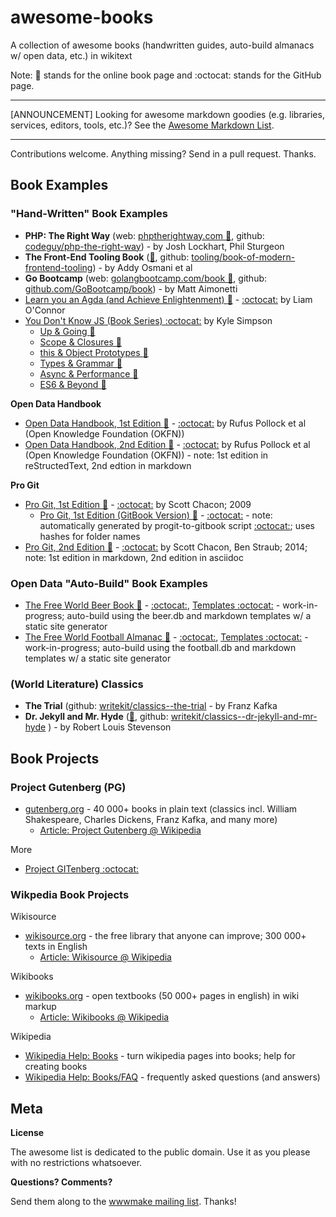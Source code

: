 # awesome-books

A collection of awesome books (handwritten guides, auto-build almanacs w/ open data, etc.) in wikitext

Note: :book: stands for the online book page and :octocat: stands for the GitHub page.

---

[ANNOUNCEMENT] Looking for awesome markdown goodies (e.g. libraries, services, editors, tools, etc.)? See the [Awesome Markdown List](https://github.com/writekit/awesome-markdown). 

---

Contributions welcome. Anything missing? Send in a pull request. Thanks.

## Book Examples

### "Hand-Written" Book Examples

- **PHP: The Right Way** (web: [phptherightway.com :book:](http://www.phptherightway.com),  github: [codeguy/php-the-right-way](https://github.com/codeguy/php-the-right-way)) - by Josh Lockhart, Phil Sturgeon
- **The Front-End Tooling Book** ([:book:](http://tooling.github.io/book-of-modern-frontend-tooling), github:  [tooling/book-of-modern-frontend-tooling](https://github.com/tooling/book-of-modern-frontend-tooling)) - by Addy Osmani et al
- **Go Bootcamp** (web: [golangbootcamp.com/book :book:](http://www.golangbootcamp.com/book),  github: [github.com/GoBootcamp/book](https://github.com/GoBootcamp/book)) - by Matt Aimonetti
- [Learn you an Agda (and Achieve Enlightenment) :book:](http://learnyouanagda.liamoc.net) - [:octocat:](https://github.com/liamoc/learn-you-an-agda) by Liam O'Connor
- [You Don't Know JS (Book Series) :octocat:](https://github.com/getify/You-Dont-Know-JS) by Kyle Simpson
    - [Up & Going :book:](https://github.com/getify/You-Dont-Know-JS/blob/master/up%20&%20going/README.md)
    - [Scope & Closures :book:](https://github.com/getify/You-Dont-Know-JS/blob/master/scope%20&%20closures/README.md)
    - [this & Object Prototypes :book:](https://github.com/getify/You-Dont-Know-JS/blob/master/this%20&%20object%20prototypes/README.md)
    - [Types & Grammar :book:](https://github.com/getify/You-Dont-Know-JS/blob/master/types%20&%20grammar/README.md)
    - [Async & Performance :book:](https://github.com/getify/You-Dont-Know-JS/blob/master/async%20&%20performance/README.md)
    - [ES6 & Beyond :book:](https://github.com/getify/You-Dont-Know-JS/blob/master/es6%20&%20beyond/README.md)

**Open Data Handbook**

- [Open Data Handbook, 1st Edition :book:](http://opendatahandbook.org) - [:octocat:](https://github.com/okfn/opendatahandbook) by Rufus Pollock et al (Open Knowledge Foundation (OKFN))
- [Open Data Handbook, 2nd Edition :book:](http://new.opendatahandbook.org) - [:octocat:](https://github.com/okfn/opendatahandbook-v2) by Rufus Pollock et al (Open Knowledge Foundation (OKFN)) - note: 1st edition in reStructedText, 2nd edtion in markdown


**Pro Git**

- [Pro Git, 1st Edition :book:](http://git-scm.com/book/en/v1) - [:octocat:](https://github.com/progit/progit/tree/master/en) by Scott Chacon; 2009
    - [Pro Git, 1st Edition (GitBook Version) :book:](http://gitbookio.gitbooks.io/progit/content/en/) - [:octocat:](https://github.com/GitbookIO/git/tree/master/en) - note: automatically generated by progit-to-gitbook script [:octocat:](https://github.com/AaronO/progit-to-gitbook); uses hashes for folder names
- [Pro Git, 2nd Edition :book:](http://git-scm.com/book/en/v2) - [:octocat:](https://github.com/progit/progit2) by Scott Chacon, Ben Straub; 2014;  note: 1st edition in markdown, 2nd edition in asciidoc



### Open Data "Auto-Build" Book Examples

- [The Free World Beer Book :book:](http://openbeer.github.io/book) - [:octocat:](https://github.com/openbeer/book), [Templates :octocat:](https://github.com/book-templates/beer) - work-in-progress; auto-build using the beer.db and markdown templates w/ a static site generator
- [The Free World Football Almanac :book:](http://openfootball.github.io/book) - [:octocat:](https://github.com/openfootball/book), [Templates :octocat:](https://github.com/book-templates/football)  - work-in-progress; auto-build using the football.db and markdown templates w/ a static site generator
     
### (World Literature) Classics 

- **The Trial** (github: [writekit/classics--the-trial](https://github.com/writekit/classics--the-trial) - by Franz Kafka
- **Dr. Jekyll and Mr. Hyde** ([:book:](http://drjekyllthemes.github.io/jekyll-book-theme/), github: [writekit/classics--dr-jekyll-and-mr-hyde](https://github.com/writekit/classics--dr-jekyll-and-mr-hyde) ) - by Robert Louis Stevenson


## Book Projects

### Project Gutenberg (PG)

- [gutenberg.org](http://www.gutenberg.org) - 40 000+ books in plain text (classics incl. William Shakespeare, Charles Dickens, Franz Kafka, and many more)
   - [Article: Project Gutenberg @ Wikipedia](http://en.wikipedia.org/wiki/Project_Gutenberg)

More

- [Project GITenberg :octocat:](https://github.com/GITenberg)


### Wikpedia Book Projects

Wikisource

- [wikisource.org](http://www.wikisource.org) - the free library that anyone can improve; 300 000+ texts in English
   - [Article: Wikisource @ Wikipedia](http://en.wikipedia.org/wiki/Wikisource)

Wikibooks

- [wikibooks.org](http://www.wikibooks.org) - open textbooks (50 000+ pages in english) in wiki markup 
    - [Article: Wikibooks @ Wikipedia](http://en.wikipedia.org/wiki/Wikibooks)

Wikipedia

- [Wikipedia Help: Books](http://en.wikipedia.org/wiki/Help:Books) - turn wikipedia pages into books; help for creating books 
- [Wikipedia Help: Books/FAQ](http://en.wikipedia.org/wiki/Help:Books/FAQ) - frequently asked questions (and answers)


## Meta

**License**

The awesome list is dedicated to the public domain. Use it as you please with no restrictions whatsoever.

**Questions? Comments?**

Send them along to the [wwwmake mailing list](http://groups.google.com/group/wwwmake). Thanks!

